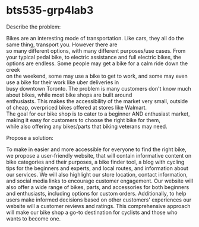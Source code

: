 # bts535-grp4lab3

Describe the problem:

Bikes are an interesting mode of transportation. Like cars, they all do the same thing, transport you. However there are  
so many different options, with many different purposes/use cases. From your typical pedal bike, to electric assistance and full electric bikes, the 
 options are endless. Some people may get a bike for a calm ride down the creek  
on the weekend, some may use a bike to get to work, and some may even use a bike for their work like uber deliveries in  
busy downtown Toronto. The problem is many customers don't know much about bikes, while most bike shops are built around  
enthusiasts. This makes the accessibility of the market very small, outside of cheap, overpriced bikes offered at stores like Walmart.  
The goal for our bike shop is to cater to a beginner AND enthusiast market, making it easy for customers to choose the right bike for them,  
while also offering any bikes/parts that biking veterans may need.  

Propose a solution:

To make in easier and more accessible for everyone to find the right bike, we propose a user-friendly website, that will contain informative content on bike categories and their purposes, a bike finder tool, a blog with cycling tips for the beginners and experts, and local routes, and information about our services. 
We will also highlight our store location, contact information, and social media links to encourage customer engagement.
Our website will also offer a wide range of bikes, parts, and accessories for both beginners and enthusiasts, including options for custom orders. 
Additionally, to help users make informed decisions based on other customers' experiences our website will a customer reviews and ratings.
 This comprehensive approach will make our bike shop a go-to destination for cyclists and those who wants to become one.

